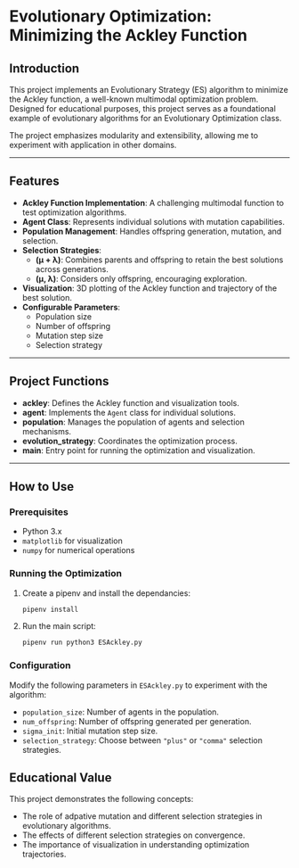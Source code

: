 # Evolutionary Optimization: Minimizing the Ackley Function

## Introduction

This project implements an Evolutionary Strategy (ES) algorithm to minimize the Ackley function, a well-known multimodal optimization problem. Designed for educational purposes, this project serves as a foundational example of evolutionary algorithms for an Evolutionary Optimization class.

The project emphasizes modularity and extensibility, allowing me to experiment with application in other domains.

---

## Features

- **Ackley Function Implementation**: A challenging multimodal function to test optimization algorithms.
- **Agent Class**: Represents individual solutions with mutation capabilities.
- **Population Management**: Handles offspring generation, mutation, and selection.
- **Selection Strategies**:
  - **(μ + λ)**: Combines parents and offspring to retain the best solutions across generations.
  - **(μ, λ)**: Considers only offspring, encouraging exploration.
- **Visualization**: 3D plotting of the Ackley function and trajectory of the best solution.
- **Configurable Parameters**:
  - Population size
  - Number of offspring
  - Mutation step size
  - Selection strategy

---

## Project Functions

- **ackley**: Defines the Ackley function and visualization tools.
- **agent**: Implements the `Agent` class for individual solutions.
- **population**: Manages the population of agents and selection mechanisms.
- **evolution_strategy**: Coordinates the optimization process.
- **main**: Entry point for running the optimization and visualization.

---

## How to Use

### Prerequisites

- Python 3.x
- `matplotlib` for visualization
- `numpy` for numerical operations

### Running the Optimization

1. Create a pipenv and install the dependancies:
   ```bash
   pipenv install
   ```
2. Run the main script:
   ```bash
   pipenv run python3 ESAckley.py
   ```

### Configuration

Modify the following parameters in `ESAckley.py` to experiment with the algorithm:
- `population_size`: Number of agents in the population.
- `num_offspring`: Number of offspring generated per generation.
- `sigma_init`: Initial mutation step size.
- `selection_strategy`: Choose between `"plus"` or `"comma"` selection strategies.

## Educational Value

This project demonstrates the following concepts:
- The role of adpative mutation and different selection strategies in evolutionary algorithms.
- The effects of different selection strategies on convergence.
- The importance of visualization in understanding optimization trajectories.
